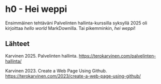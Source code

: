 # h0 - Hei weppi

Ensimmäinen tehtäväni Palvelinten hallinta-kurssilla syksyllä 2025 oli kirjoittaa _hello world_ MarkDownilla. Tai pikemminkin, _hei weppi_!

## Lähteet

Karvinen 2025. Palvelinten hallinta. https://terokarvinen.com/palvelinten-hallinta/

Karvinen 2023. Create a Web Page Using Github. https://terokarvinen.com/2023/create-a-web-page-using-github/
